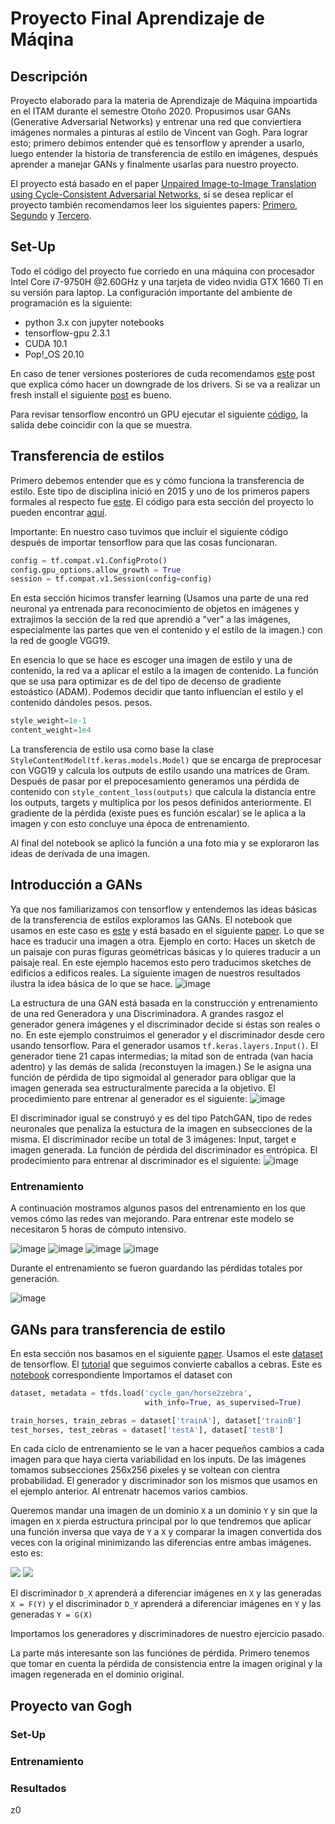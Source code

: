 # Proyecto Final Aprendizaje de Máqina

## Descripción

Proyecto elaborado para la materia de Aprendizaje de Máquina impoartida en el ITAM durante el semestre Otoño 2020. Propusimos usar GANs (Generative Adversarial 
Networks)
y entrenar una red que conviertiera imágenes normales a pinturas al estilo de Vincent van Gogh. Para lograr esto; primero debimos entender qué es tensorflow y 
aprender
a usarlo, luego entender la historia de transferencia de estilo en imágenes, después aprender a manejar GANs y finalmente usarlas para nuestro proyecto.

El proyecto está basado en el paper [Unpaired Image-to-Image Translation using Cycle-Consistent Adversarial Networks](https://arxiv.org/abs/1703.10593), si se desea
replicar el proyecto también recomendamos leer los siguientes papers: [Primero](https://arxiv.org/abs/1502.03167),  [Segundo](https://arxiv.org/abs/1607.08022) y 
[Tercero](https://arxiv.org/abs/1508.06576). 

## Set-Up
Todo el código del proyecto fue corriedo en una máquina con procesador Intel Core i7-9750H @2.60GHz y una tarjeta de video nvidia GTX 1660 Ti en su versión para 
laptop. La configuración importante del ambiente de programación es la siguiente:
* python 3.x con jupyter notebooks
* tensorflow-gpu 2.3.1
* CUDA 10.1
* Pop!_OS 20.10


En caso de tener versiones posteriores de cuda recomendamos [este](https://medium.com/@praveenkrishna/downgrade-cuda-for-tensorflow-gpu-17831db59099) post que explica
cómo hacer un downgrade de los drivers. Si se va a realizar un fresh install el siguiente 
[post](https://towardsdatascience.com/installing-tensorflow-gpu-in-ubuntu-20-04-4ee3ca4cb75d) es bueno.

Para revisar tensorflow encontró un GPU ejecutar el siguiente [código](https://github.com/FranciscoBuru/ML/blob/master/PFinal/src/Untitled.ipynb), la salida debe
coincidir con la que se muestra.

## Transferencia de estilos
Primero debemos entender que es y cómo funciona la transferencia de estilo. Este tipo de disciplina inició en 2015 y uno de los primeros papers formales
al respecto fue [este](https://arxiv.org/pdf/1508.06576.pdf). El código para esta sección del proyecto lo pueden encontrar 
[aquí](https://github.com/FranciscoBuru/ML/blob/master/PFinal/src/Tut_NST.ipynb). 

Importante: En nuestro caso tuvimos que incluir el siguiente código después de importar tensorflow para que las cosas funcionaran.

```python
config = tf.compat.v1.ConfigProto()
config.gpu_options.allow_growth = True
session = tf.compat.v1.Session(config=config)
```
En esta sección hicimos transfer learning (Usamos una parte de una red neuronal ya entrenada para reconocimiento de objetos en imágenes y extrajimos la sección de 
la red que aprendió a "ver" a las imágenes, especialmente las partes que ven el contenido y el estilo de la imagen.) con la red de google VGG19.

En esencia lo que se hace es escoger una imagen de estilo y una de contenido, la red va a aplicar el estilo a la imagen de contenido. La función que se usa para 
optimizar es de del tipo de decenso de gradiente estoástico (ADAM). Podemos decidir que tanto influencían el estilo y el contenido dándoles pesos. 
pesos.
````python
style_weight=1e-1
content_weight=1e4
````
La transferencia de estilo usa como base la clase `StyleContentModel(tf.keras.models.Model)` que se encarga de preprocesar con VGG19 y calcula los outputs de 
estilo usando una matrices de Gram. Después de pasar por el prepocesamiento generamos una pérdida de contenido con `style_content_loss(outputs)` que calcula 
la distancia entre los outputs, targets y multiplica por los pesos definidos anteriormente. El gradiente de la pérdida (existe pues es función escalar) se le aplica
a la imagen y con esto concluye una época de entrenamiento. 

Al final del notebook se aplicó la función a una foto mia y se exploraron las ideas de derivada de una imagen. 

## Introducción a GANs
Ya que nos familiarizamos con tensorflow y entendemos las ideas básicas de la transferencia de estilos exploramos las GANs. El notebook que usamos en este 
caso es [este](https://github.com/FranciscoBuru/ML/blob/master/PFinal/src/Pix2Pix.ipynb) y está basado en el siguiente [paper](https://arxiv.org/pdf/1611.07004.pdf).
Lo que se hace es traducir una imagen a otra. Ejemplo en corto: Haces un sketch de un paisaje con puras figuras geométricas básicas y lo quieres traducir a un 
paisaje real. En este ejemplo hacemos esto pero traducimos sketches de edificios a edificos reales. La siguiente imagen de nuestros resultados ilustra la idea 
básica de lo que se hace.
![image](imgs/2-4.png)

La estructura de una GAN está basada en la construcción y entrenamiento de una red Generadora y una Discriminadora. A grandes rasgoz
el generador genera imágenes y el discriminador decide si éstas son reales o no. En este ejemplo construimos el generador y el 
discriminador desde cero usando tensorflow. Para el generador usamos `tf.keras.layers.Input()`. El generador tiene 21 capas 
intermedias; la mitad son de entrada (van hacia adentro) y las demás de salida (reconstuyen la imagen.) Se le asigna una función
de pérdida de tipo sigmoidal al generador para obligar que la imagen generada sea estructuralmente parecida a la objetivo.
El procedimiento pare entrenar al generador es el siguiente:
![image](imgs/imagen.png)

El discriminador igual se construyó y es del tipo PatchGAN, tipo de redes neuronales que penaliza la estuctura de la imagen 
en subsecciones de la misma. El discriminador recibe un total de 3 imágenes: Input, target e imagen generada. La función de 
pérdida del discriminador es entrópica. El prodecimiento para entrenar al discriminador es el siguiente:
![image](imgs/d2.png)

### Entrenamiento
A continuación mostramos algunos pasos del entrenamiento en los que vemos cómo las redes van mejorando. Para entrenar este modelo
se necesitaron 5 horas de cómputo intensivo.

![image](imgs/2-1.png)
![image](imgs/2-2.png)
![image](imgs/2-3.png)
![image](imgs/2-4.png)

Durante el entrenamiento se fueron guardando las pérdidas totales por generación. 

![image](imgs/2-5.png)


## GANs para transferencia de estilo
En esta sección nos basamos en el siguiente [paper](https://arxiv.org/abs/1703.10593). Usamos el este 
[dataset](https://www.tensorflow.org/datasets/catalog/cycle_gan) de tensorflow. 
El [tutorial](https://www.tensorflow.org/tutorials/generative/cyclegan) que seguimos convierte caballos a cebras. 
Este es [notebook](https://github.com/FranciscoBuru/ML/blob/master/PFinal/src/Horse2Zebra.ipynb) correspondiente
Importamos el dataset con 
```python
dataset, metadata = tfds.load('cycle_gan/horse2zebra',
                              with_info=True, as_supervised=True)

train_horses, train_zebras = dataset['trainA'], dataset['trainB']
test_horses, test_zebras = dataset['testA'], dataset['testB']

```
En cada cíclo de entrenamiento se le van a hacer pequeños cambios a cada imagen para que haya cierta variabilidad en los inputs.
De las imágenes tomamos subsecciones 256x256 pixeles y se voltean con cientra probabilidad.
El generador y discriminador son los mismos que usamos en el ejemplo anterior. Al entrenatr hacemos varios cambios. 

Queremos mandar una imagen de un dominio `X` a un dominio `Y` y sin que la imagen en `X` pierda estructura principal por
lo que tendremos que aplicar una función inversa que vaya de `Y` a `X` y comparar la imagen convertida dos veces con la original
minimizando las diferencias entre ambas imágenes. esto es:


<img src="https://render.githubusercontent.com/render/math?math=(G: X -> Y)">
<img src="https://render.githubusercontent.com/render/math?math=(F: Y -> X)">


El discriminador `D_X` aprenderá a diferenciar imágenes en `X` y las generadas `X = F(Y)`
y el discriminador `D_Y` aprenderá a diferenciar imágenes en `Y` y las generadas `Y = G(X)`

Importamos los generadores y discriminadores de nuestro ejercicio pasado.


La parte más interesante son las funciónes de pérdida. Primero tenemos que tomar en cuenta la pérdida de consistencia entre
la imagen original y la imagen regenerada en el dominio original. 
## Proyecto van Gogh
### Set-Up
### Entrenamiento
### Resultados
z0
